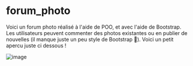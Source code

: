 # forum_photo
Voici un forum photo réalisé à l'aide de POO, et avec l'aide de Bootstrap. Les utilisateurs peuvent commenter des photos existantes ou en publier de nouvelles (il manque juste un peu style de Bootstrap 🙂).
Voici un petit apercu juste ci dessous !

![image](https://github.com/Tatane9360/forum_photo/assets/155983520/e9bc62fe-9634-4397-b050-a77a6110c4b9)

